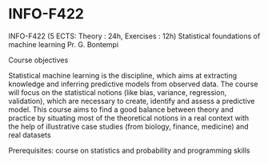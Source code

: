 # INFO-F422
INFO-F422 (5 ECTS: Theory : 24h, Exercises : 12h)
Statistical foundations of machine learning
Pr. G. Bontempi  

Course objectives

Statistical machine learning is the discipline, which aims at extracting knowledge and inferring predictive models from observed data. The course will focus on the statistical notions (like bias, variance, regression, validation), which are necessary to create, identify and assess a predictive model. This course aims to find a good balance between theory and practice by situating most of the theoretical notions in a real context with the help of illustrative case studies (from biology, finance, medicine) and real datasets

Prerequisites: course on statistics and probability and programming skills

